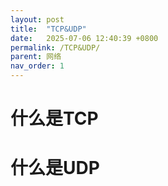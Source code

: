 ```yaml
---
layout: post
title:  "TCP&UDP"
date:   2025-07-06 12:40:39 +0800
permalink: /TCP&UDP/
parent: 网络
nav_order: 1
---
```


# 什么是TCP
# 什么是UDP
